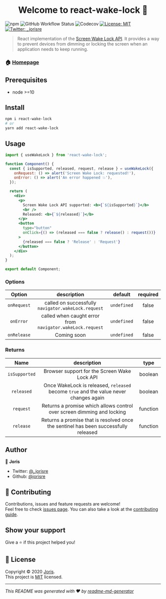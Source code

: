 <h1 align="center">Welcome to react-wake-lock 👋</h1>
<p>
  <img alt="npm" src="https://img.shields.io/npm/v/react-wake-lock?style=for-the-badge">
  <img alt="GitHub Workflow Status" src="https://img.shields.io/github/workflow/status/jorisre/react-wake-lock/CI?style=for-the-badge">
  <img alt="Codecov" src="https://img.shields.io/codecov/c/github/jorisre/react-wake-lock?style=for-the-badge">
  <a href="https://github.com/jorisre/react-wake-lock/blob/master/LICENSE" target="_blank">
    <img alt="License: MIT" src="https://img.shields.io/github/license/jorisre/react-wake-lock?style=for-the-badge" />
  </a>
  <a href="https://twitter.com/_jorisre" target="_blank">
    <img alt="Twitter: _jorisre" src="https://img.shields.io/twitter/follow/_jorisre.svg?style=for-the-badge" />
  </a>
</p>

> React implementation of the [Screen Wake Lock API](https://w3c.github.io/screen-wake-lock/). It provides a way to prevent devices from dimming or locking the screen when an application needs to keep running.

### 🏠 [Homepage](https://github.com/jorisre/react-wake-lock#readme)

<!-- ### ✨ [Demo](www.demo.com) -->

## Prerequisites

- node >=10

## Install

```sh
npm i react-wake-lock
# or
yarn add react-wake-lock
```

## Usage

```jsx
import { useWakeLock } from 'react-wake-lock';

function Component() {
  const { isSupported, released, request, release } = useWakeLock({
    onRequest: () => alert('Screen Wake Lock: requested!'),
    onError: () => alert('An error happened 💥'),
  });

  return (
    <div>
      <p>
        Screen Wake Lock API supported: <b>{`${isSupported}`}</b>
        <br />
        Released: <b>{`${released}`}</b>
      </p>
      <button
        type="button"
        onClick={() => (released === false ? release() : request())}
      >
        {released === false ? 'Release' : 'Request'}
      </button>
    </div>
  );
}

export default Component;
```

### Options

|   Option    |                        description                         |   default   | required |
| :---------: | :--------------------------------------------------------: | :---------: | :------: |
| `onRequest` |    called on successfully `navigator.wakeLock.request`     | `undefined` |  false   |
|  `onError`  | called when caught error from `navigator.wakeLock.request` | `undefined` |  false   |
| `onRelease` |                        Coming soon                         | `undefined` |  false   |

### Returns

|     Name      |                                      description                                      |   type   |
| :-----------: | :-----------------------------------------------------------------------------------: | :------: |
| `isSupported` |                     Browser support for the Screen Wake Lock API                      | boolean  |
|  `released`   | Once WakeLock is released, `released` become `true` and the value never changes again | boolean  |
|   `request`   |        Returns a promise which allows control over screen dimming and locking         | function |
|   `release`   |  Returns a promise that is resolved once the sentinel has been successfully released  | function |

## Author

👤 **Joris**

- Twitter: [@\_jorisre](https://twitter.com/_jorisre)
- Github: [@jorisre](https://github.com/jorisre)

## 🤝 Contributing

Contributions, issues and feature requests are welcome!<br />Feel free to check [issues page](https://github.com/jorisre/react-wake-lock/issues). You can also take a look at the [contributing guide](https://github.com/jorisre/react-wake-lock/blob/master/CONTRIBUTING.md).

## Show your support

Give a ⭐️ if this project helped you!

## 📝 License

Copyright © 2020 [Joris](https://github.com/jorisre).<br />
This project is [MIT](https://github.com/jorisre/react-wake-lock/blob/master/LICENSE) licensed.

---

_This README was generated with ❤️ by [readme-md-generator](https://github.com/kefranabg/readme-md-generator)_
